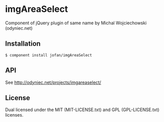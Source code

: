 
# imgAreaSelect

  Component of jQuery plugin of same name by Michal Wojciechowski (odyniec.net)

## Installation

    $ component install jofan/imgAreaSelect

## API

   See http://odyniec.net/projects/imgareaselect/

## License

  Dual licensed under the MIT (MIT-LICENSE.txt) and GPL (GPL-LICENSE.txt) licenses.
